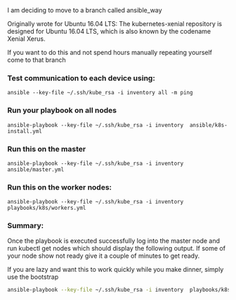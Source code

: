 I am deciding to move to a branch called ansible_way


Originally wrote for Ubuntu 16.04 LTS:
The kubernetes-xenial repository is designed for Ubuntu 16.04 LTS, which is also known by the codename Xenial Xerus.



If you want to do this and not spend hours manually repeating yourself come to that branch

### Test communication to each device using:

```ansible --key-file ~/.ssh/kube_rsa -i inventory all -m ping```



### Run your playbook on all nodes


```ansible-playbook --key-file ~/.ssh/kube_rsa -i inventory  ansible/k8s-install.yml```


### Run this on the master
```ansible-playbook --key-file ~/.ssh/kube_rsa -i inventory  ansible/master.yml```



### Run this on the worker nodes:

```ansible-playbook --key-file ~/.ssh/kube_rsa -i inventory  playbooks/k8s/workers.yml```


### Summary:
Once the playbook is executed successfully log into the master node and run kubectl get nodes which should display the following output. If some of your node show not ready give it a couple of minutes to get ready.


If you are lazy and want this to work quickly while you make dinner, simply use the bootstrap

```bash
ansible-playbook --key-file ~/.ssh/kube_rsa -i inventory  playbooks/k8s/bootstrap.yml```